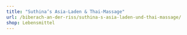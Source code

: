 ```yaml
---
title: "Suthina‘s Asia-Laden & Thai-Massage"
url: /biberach-an-der-riss/suthina-s-asia-laden-und-thai-massage/
shop: Lebensmittel
---
```

